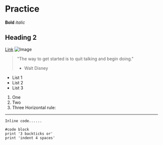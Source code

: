 # Practice
**Bold** *italic*
## Heading 2
[Link](https://www.google.com/)
![Image](https://media.macphun.com/img/uploads/customer/how-to/579/15531840725c93b5489d84e9.43781620.jpg?q=42.5&w=670)
> "The way to get started is to quit talking and begin doing." 
> - Walt Disney
* List 1
* List 2
* List 3
1. One
2. Two
3. Three
Horizontal rule:
---
`Inline code......`
```
#code block
print '3 backticks or'
print 'indent 4 spaces'
```
